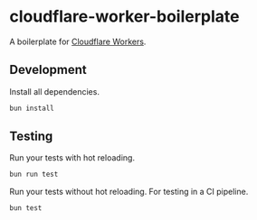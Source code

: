 # cloudflare-worker-boilerplate

A boilerplate for [Cloudflare Workers](https://workers.cloudflare.com/).

## Development

Install all dependencies.

```bash
bun install
```

## Testing

Run your tests with hot reloading.

```bash
bun run test
```

Run your tests without hot reloading. For testing in a CI pipeline.

```bash
bun test
```
